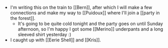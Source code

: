 - I'm writing this on the train to [[Bern]], after which I will make a few connections and make my way to [[Puidoux]] where I'll join a [[party in the forest]].
  - It's going to be quite cold tonight and the party goes on until Sunday afternoon, so I'm happy I got some [[Merino]] underpants and a long sleeved shirt yesterday :)
- I caught up with [[Eerie Shell]] and [[Kris]].